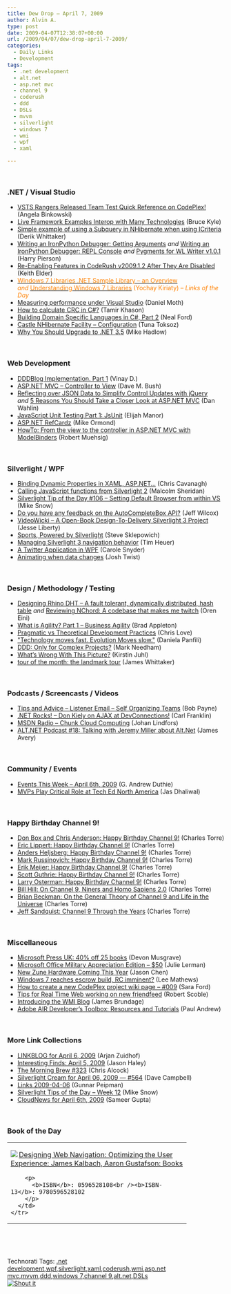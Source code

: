 ```yaml
---
title: Dew Drop – April 7, 2009
author: Alvin A.
type: post
date: 2009-04-07T12:38:07+00:00
url: /2009/04/07/dew-drop-april-7-2009/
categories:
  - Daily Links
  - Development
tags:
  - .net development
  - alt.net
  - asp.net mvc
  - channel 9
  - coderush
  - ddd
  - DSLs
  - mvvm
  - silverlight
  - windows 7
  - wmi
  - wpf
  - xaml

---
```

&#160;

### .NET / Visual Studio

  * [VSTS Rangers Released Team Test Quick Reference on CodePlex!][1] (Angela Binkowski)
  * [Live Framework Examples Interop with Many Technologies][2] (Bruce Kyle)
  * [Simple example of using a Subquery in NHibernate when using ICriteria][3] (Derik Whittaker)
  * [Writing an IronPython Debugger: Getting Arguments][4] _and_&#160;[Writing an IronPython Debugger: REPL Console][5] _and_&#160;[Pygments for WL Writer v1.0.1][6] (Harry Pierson)
  * [Re-Enabling Features in CodeRush v2009.1.2 After They Are Disabled][7] (Keith Elder)
  * [<font color="#ff8000">Windows 7 Libraries .NET Sample Library – an Overview</font>][8] <font color="#ff8000"><em>and</em>&#160;</font>[<font color="#ff8000">Understanding Windows 7 Libraries</font>][9] <font color="#ff8000">(Yochay Kiriaty) <em>– Links of the Day</em></font>
  * [Measuring performance under Visual Studio][10] (Daniel Moth)
  * [How to calculate CRC in C#?][11] (Tamir Khason)
  * [Building Domain Specific Languages in C#, Part 2][12] (Neal Ford)
  * [Castle NHibernate Facility – Configuration][13] (Tuna Toksoz)
  * [Why You Should Upgrade to .NET 3.5][14] (Mike Hadlow)

&#160;

### Web Development

  * [DDDBlog Implementation. Part 1][15] (Vinay D.)
  * [ASP.NET MVC &#8211; Controller to View][16] (Dave M. Bush)
  * [Reflecting over JSON Data to Simplify Control Updates with jQuery][17] _and_&#160;[5 Reasons You Should Take a Closer Look at ASP.NET MVC][18] (Dan Wahlin)
  * [JavaScript Unit Testing Part 1: JsUnit][19] (Elijah Manor)
  * [ASP.NET RefCardz][20] (Mike Ormond)
  * [HowTo: From the view to the controller in ASP.NET MVC with ModelBinders][21] (Robert Muehsig)

&#160;

### Silverlight / WPF

  * [Binding Dynamic Properties in XAML, ASP.NET…][22] (Chris Cavanagh)
  * [Calling JavaScript functions from Silverlight 2][23] (Malcolm Sheridan)
  * [Silverlight Tip of the Day #106 – Setting Default Browser from within VS][24] (Mike Snow)
  * [Do you have any feedback on the AutoCompleteBox API?][25] (Jeff Wilcox)
  * [VideoWicki – A Open-Book Design-To-Delivery Silverlight 3 Project][26] (Jesse Liberty)
  * [Sports, Powered by Silverlight][27] (Steve Sklepowich)
  * [Managing Silverlight 3 navigation behavior][28] (Tim Heuer)
  * [A Twitter Application in WPF][29] (Carole Snyder)
  * [Animating when data changes][30] (Josh Twist)

&#160;

### Design / Methodology / Testing

  * [Designing Rhino DHT &#8211; A fault tolerant, dynamically distributed, hash table][31] _and_&#160;[Reviewing NChord: A codebase that makes me twitch][32] (Oren Eini)
  * [What is Agility? Part 1 &#8211; Business Agility][33] (Brad Appleton)
  * [Pragmatic vs Theoretical Development Practices][34] (Chris Love)
  * ["Technology moves fast. Evolution Moves slow."][35] (Daniela Panfili)
  * [DDD: Only for Complex Projects?][36] (Mark Needham)
  * [What&#8217;s Wrong With This Picture?][37] (Kirstin Juhl)
  * [tour of the month: the landmark tour][38] (James Whittaker)

&#160;

### Podcasts / Screencasts / Videos

  * [Tips and Advice &#8211; Listener Email &#8211; Self Organizing Teams][39] (Bob Payne)
  * [.NET Rocks! &#8211; Don Kiely on AJAX at DevConnections!][40] (Carl Franklin)
  * [MSDN Radio &#8211; Chunk Cloud Computing][41] (Johan Lindfors)
  * [ALT.NET Podcast #18: Talking with Jeremy Miller about Alt.Net][42] (James Avery)

&#160;

### Community / Events

  * [Events This Week – April 6th, 2009][43] (G. Andrew Duthie)
  * [MVPs Play Critical Role at Tech Ed North America][44] (Jas Dhaliwal)

&#160;

### Happy Birthday Channel 9!

  * [Don Box and Chris Anderson: Happy Birthday Channel 9!][45] (Charles Torre)
  * [Eric Lippert: Happy Birthday Channel 9!][46] (Charles Torre)
  * [Anders Heljsberg: Happy Birthday Channel 9!][47] (Charles Torre)
  * [Mark Russinovich: Happy Birthday Channel 9!][48] (Charles Torre)
  * [Erik Meijer: Happy Birthday Channel 9!][49] (Charles Torre)
  * [Scott Guthrie: Happy Birthday Channel 9!][50] (Charles Torre)
  * [Larry Osterman: Happy Birthday Channel 9!][51] (Charles Torre)
  * [Bill Hill: On Channel 9, Niners and Homo Sapiens 2.0][52] (Charles Torre)
  * [Brian Beckman: On the General Theory of Channel 9 and Life in the Universe][53] (Charles Torre)
  * [Jeff Sandquist: Channel 9 Through the Years][54] (Charles Torre)

&#160;

### Miscellaneous

  * [Microsoft Press UK: 40% off 25 books][55] (Devon Musgrave)
  * [Microsoft Office Military Appreciation Edition &#8211; $50][56] (Julie Lerman)
  * [New Zune Hardware Coming This Year][57] (Jason Chen)
  * [Windows 7 reaches escrow build, RC imminent?][58] (Lee Mathews)
  * [How to create a new CodePlex project wiki page &#8211; #009][59] (Sara Ford)
  * [Tips for Real Time Web working on new friendfeed][60] (Robert Scoble)
  * [Introducing the WMI Blog][61] (James Brundage)
  * [Adobe AIR Developer&#8217;s Toolbox: Resources and Tutorials][62] (Paul Andrew)

&#160;

### More Link Collections

  * [LINKBLOG for April 6, 2009][63] (Arjan Zuidhof)
  * [Interesting Finds: April 5, 2009][64] (Jason Haley)
  * [The Morning Brew #323][65] (Chris Alcock)
  * [Silverlight Cream for April 06, 2009 &#8212; #564][66] (Dave Campbell)
  * [Links 2009-04-06][67] (Gunnar Peipman)
  * [Silverlight Tips of the Day – Week 12][68] (Mike Snow)
  * [CloudNews for April 6th, 2009][69] (Sameer Gupta)

&#160;

### Book of the Day

<div style="padding-bottom: 0px; margin: 0px; padding-left: 0px; padding-right: 0px; display: inline; float: none; padding-top: 0px" id="scid:7dc1bd33-94bd-46fd-a20b-0131235bcd47:7a231c64-ae99-4f9a-a496-0ba7fcefcad0" class="wlWriterSmartContent">
  <table cellspacing="0" cellpadding="2" width="400" border="0" unselectable="on">
    <tr>
      <td valign="top" width="400">
        <p>
          <a title="Designing Web Navigation: Optimizing the User Experience: James Kalbach, Aaron Gustafson: Books" href="http://www.amazon.com/exec/obidos/ASIN/0596528108/alvinashcraft-20"><img data-recalc-dims="1" decoding="async" src="https://i0.wp.com/images.amazon.com/images/P/0596528108.01.MZZZZZZZ.jpg?w=660" border="0" align="left" style="float:left" />Designing Web Navigation: Optimizing the User Experience: James Kalbach, Aaron Gustafson: Books</a>
        </p>
        
        <p>
          <b>ISBN</b>: 0596528108<br /><b>ISBN-13</b>: 9780596528102
        </p>
      </td>
    </tr>
  </table>
</div>

&#160;

<div style="padding-bottom: 0px; margin: 0px; padding-left: 0px; padding-right: 0px; display: inline; float: none; padding-top: 0px" id="scid:C16BAC14-9A3D-4c50-9394-FBFEF7A93539:7209bcdb-8678-4395-b7dd-60e7dd6a50b5" class="wlWriterSmartContent">
  <!--dotnetkickit-->
</div>

&#160;

<div style="padding-bottom: 0px; margin: 0px; padding-left: 0px; padding-right: 0px; display: inline; float: none; padding-top: 0px" id="scid:0767317B-992E-4b12-91E0-4F059A8CECA8:263f4969-557d-4443-b4ea-3102727b3918" class="wlWriterSmartContent">
  Technorati Tags: <a href="http://technorati.com/tags/.net+development" rel="tag">.net development</a>,<a href="http://technorati.com/tags/wpf" rel="tag">wpf</a>,<a href="http://technorati.com/tags/silverlight" rel="tag">silverlight</a>,<a href="http://technorati.com/tags/xaml" rel="tag">xaml</a>,<a href="http://technorati.com/tags/coderush" rel="tag">coderush</a>,<a href="http://technorati.com/tags/wmi" rel="tag">wmi</a>,<a href="http://technorati.com/tags/asp.net+mvc" rel="tag">asp.net mvc</a>,<a href="http://technorati.com/tags/mvvm" rel="tag">mvvm</a>,<a href="http://technorati.com/tags/ddd" rel="tag">ddd</a>,<a href="http://technorati.com/tags/windows+7" rel="tag">windows 7</a>,<a href="http://technorati.com/tags/channel+9" rel="tag">channel 9</a>,<a href="http://technorati.com/tags/alt.net" rel="tag">alt.net</a>,<a href="http://technorati.com/tags/DSLs" rel="tag">DSLs</a>
</div>

<div class="wlWriterHeaderFooter" style="margin:0px; padding:0px 0px 0px 0px;">
  <div class="shoutIt">
    <a rev="vote-for" href="http://dotnetshoutout.com/Submit?url=http%3a%2f%2fwww.alvinashcraft.com%2f2009%2f04%2f07%2fdew-drop-april-7-2009%2f&title=Dew+Drop+-+April+7%2c+2009"><img decoding="async" alt="Shout it" src="http://dotnetshoutout.com/image.axd?url=https://morningdew-bpc6g3a0fgaxdxcu.eastus2-01.azurewebsites.net/2009/04/07/dew-drop-april-7-2009/" style="border:0px" /></a>
  </div>
</div>

 [1]: http://blogs.msdn.com/angelab/archive/2009/04/06/vsts-rangers-released-team-test-quick-reference-on-codeplex.aspx
 [2]: http://blogs.msdn.com/usisvde/archive/2009/04/06/live-framework-examples-interop-with-many-technologies.aspx
 [3]: http://devlicio.us/blogs/derik_whittaker/archive/2009/04/06/simple-example-of-using-a-subquery-in-nhibernate-when-using-icriteria.aspx
 [4]: http://feedproxy.google.com/~r/Devhawk/~3/0tY5djyJTpk/Writing+An+IronPython+Debugger+Getting+Arguments.aspx
 [5]: http://feedproxy.google.com/~r/Devhawk/~3/V_R6tVuZh6Y/Writing+An+IronPython+Debugger+REPL+Console.aspx
 [6]: http://feedproxy.google.com/~r/Devhawk/~3/3fmp9Pf27wQ/Pygments+For+WL+Writer+V101.aspx
 [7]: http://feedproxy.google.com/~r/keithelder/~3/Ogj_GrGkK1E/re-enabling-features-in-coderush-v2009.1.2-after-they-are-disabled.aspx
 [8]: http://windowsteamblog.com/blogs/developers/archive/2009/04/06/windows-7-libraries-net-sample-library-an-overview.aspx
 [9]: http://windowsteamblog.com/blogs/developers/archive/2009/04/06/understanding-windows-7-libraries.aspx
 [10]: http://feedproxy.google.com/~r/DanielMoth/~3/f2myWWS5FiI/measuring-performance-under-visual.html
 [11]: http://feedproxy.google.com/~r/microsft/~3/hNvo9MXJKYs/
 [12]: http://www.devx.com/codemag/Article/41394?trk=DXRSS_DOTNET
 [13]: http://devlicio.us/blogs/tuna_toksoz/archive/2009/04/06/castle-nhibernate-facility-configuration.aspx
 [14]: http://feeds.dzone.com/~r/zones/dotnet/~3/ujzyf5kuwHQ/why-you-should-upgrade-net-35
 [15]: http://www.simplyvinay.com/Post/46/DDDBlog-Implementation.-Part-1.aspx
 [16]: http://blog.dmbcllc.com/2009/04/07/aspnet-mvc-controller-to-view/
 [17]: http://weblogs.asp.net/dwahlin/archive/2009/04/06/reflecting-over-json-data-to-simplify-control-updates-with-jquery.aspx
 [18]: http://weblogs.asp.net/dwahlin/archive/2009/04/06/5-reasons-you-should-take-a-closer-look-at-asp-net-mvc.aspx
 [19]: http://webdevdotnet.blogspot.com/2009/04/javascript-unit-testing-part-1-jsunit.html
 [20]: http://feedproxy.google.com/~r/mikeormond/~3/4J3g6HGVshk/asp-net-refcardz.aspx
 [21]: http://code-inside.de/blog-in/2009/04/06/howto-from-the-view-to-the-controller-in-aspnet-mvc-with-modelbinders/
 [22]: http://chriscavanagh.wordpress.com/2009/04/06/binding-dynamic-properties/
 [23]: http://feedproxy.google.com/~r/netCurryRecentArticles/~3/Ecpv5vQ-sTs/ShowArticle.aspx
 [24]: http://feedproxy.google.com/~r/MikeSnowBlog/~3/0eFWy2ogzPU/silverlight-tip-of-the-day-105-setting-default-browser-from-within-vs.aspx
 [25]: http://feedproxy.google.com/~r/JeffWilcox/~3/NtqY9BCWRr4/
 [26]: http://feedproxy.google.com/~r/JesseLiberty-SilverlightGeek/~3/N6aoOcJHYhs/videowicki-a-open-book-design-to-delivery-silverlight-3-project.aspx
 [27]: http://team.silverlight.net/announcements/sports-powered-by-silverlight/
 [28]: http://feeds.timheuer.com/~r/timheuer/~3/Fga1URgPlPA/silverlight-3-navigation-behavior-customization.aspx
 [29]: http://blogs.msdn.com/wpfsdk/archive/2009/04/07/a-twitter-application-in-wpf.aspx
 [30]: http://www.thejoyofcode.com/Animating_when_data_changes.aspx
 [31]: http://feedproxy.google.com/~r/AyendeRahien/~3/1GzUUG4QOvk/designing-rhino-dht-a-fault-tolerant-dynamically-distributed-hash.aspx
 [32]: http://feedproxy.google.com/~r/AyendeRahien/~3/aN4OFyDl-50/reviewing-nchord-a-codebase-that-makes-me-twitch.aspx
 [33]: http://bradapp.blogspot.com/2009/04/what-is-agility-part-1-business-agility.html
 [34]: http://professionalaspnet.com/archive/2009/04/06/Pragmatic-vs-Theoretical-Development-Practices.aspx
 [35]: http://feedproxy.google.com/~r/PiyodesignTechBlog/~3/Jxx0pOD9g5w/technology-moves-fast.-evolution-moves-slow.aspx
 [36]: http://feeds.dzone.com/~r/zones/dotnet/~3/tcg45CpovY4/ddd-only-complex-projects
 [37]: http://geekswithblogs.net/KirstinJ/archive/2009/04/06/whats-wrong-with-this-picture.aspx
 [38]: http://blogs.msdn.com/james_whittaker/archive/2009/04/06/tour-of-the-month-the-landmark-tour.aspx
 [39]: http://agiletoolkit.libsyn.com/index.php?post_id=451591#
 [40]: http://www.dotnetrocks.com/default.aspx?ShowNum=435
 [41]: http://channel9.msdn.com/posts/johanlindfors/MSDN-Radio-Chunk-Cloud-Computing/
 [42]: http://feedproxy.google.com/~r/altnetpodcast/~3/I4VXHI5-6Mg/
 [43]: http://blogs.msdn.com/gduthie/archive/2009/04/06/events-this-week-april-6th-2009.aspx
 [44]: http://blogs.msdn.com/mvpawardprogram/archive/2009/04/07/mvps-play-critical-role-at-tech-ed-north-america.aspx
 [45]: http://channel9.msdn.com/posts/Charles/Don-Box-and-Chris-Anderson-Happy-Birthday-Channel-9/
 [46]: http://channel9.msdn.com/posts/Charles/Eric-Lippert-Happy-Birthday-C9/
 [47]: http://channel9.msdn.com/posts/Charles/Anders-Heljsberg-Happy-Birthday-Channel-9/
 [48]: http://channel9.msdn.com/posts/Charles/Mark-Russinovich-Happy-Birthday-Channel-9/
 [49]: http://channel9.msdn.com/posts/Charles/Erik-Meijer-Happy-Birthday-Channel-9/
 [50]: http://channel9.msdn.com/posts/Charles/Scott-Guthrie-Happy-Birthday-Channel-9/
 [51]: http://channel9.msdn.com/posts/Charles/Larry-Osterman-Happy-Birthday-Channel-9/
 [52]: http://channel9.msdn.com/posts/Charles/Bill-Hill-On-Channel-9-Niners-and-Homo-Sapiens-20/
 [53]: http://channel9.msdn.com/posts/Charles/Brian-Beckman-Happy-Birthday-Channel-9-and-Life-in-the-Universe/
 [54]: http://channel9.msdn.com/posts/Charles/Jeff-Sandquist-Channel-9-Through-the-Years/
 [55]: http://blogs.msdn.com/microsoft_press/archive/2009/04/06/microsoft-press-uk-40-off-25-books.aspx
 [56]: http://www.thedatafarm.com/blog/2009/04/06/MicrosoftOfficeMilitaryAppreciationEdition50.aspx
 [57]: http://i.gizmodo.com/5201294/new-zune-hardware-coming-this-year
 [58]: http://www.pheedcontent.com/click.phdo?i=27fd195c8dbb5c5f3f84172fb54c3f19
 [59]: http://blogs.msdn.com/saraford/archive/2009/04/06/how-to-create-a-new-codeplex-project-wiki-page-009.aspx
 [60]: http://feedproxy.google.com/~r/fastcompany/scobleizer/~3/2uKPn4-qy8c/
 [61]: http://blogs.msdn.com/powershell/archive/2009/04/06/introducing-the-wmi-blog.aspx
 [62]: http://www.smashingmagazine.com/2009/04/07/adobe-air-developers-toolbox-resources-and-tutorials/
 [63]: http://feedproxy.google.com/~r/ArjansWorld/~3/2omy7gYFbsU/
 [64]: http://jasonhaley.com/blog/post.aspx?id=3a689ea2-3f73-4fa2-9ae3-a4d57cf600b1
 [65]: http://feedproxy.google.com/~r/ReflectivePerspective/~3/EBT7dvnFU9w/
 [66]: http://geekswithblogs.net/WynApseTechnicalMusings/archive/2009/04/06/130786.aspx
 [67]: http://feedproxy.google.com/~r/gunnarpeipman/~3/cPStIxhlrD8/links-2009-04-06.aspx
 [68]: http://blogs.msdn.com/webdevtools/archive/2009/04/06/silverlight-tips-of-the-day-week-12.aspx
 [69]: http://feedproxy.google.com/~r/CloudAve/~3/w3TSWQMLYgk/cloudnews-for-april-6th-2009